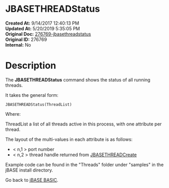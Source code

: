 # JBASETHREADStatus

**Created At:** 9/14/2017 12:40:13 PM  
**Updated At:** 5/20/2019 5:35:05 PM  
**Original Doc:** [276769-jbasethreadstatus](https://docs.jbase.com/36868-jbase-basic/276769-jbasethreadstatus)  
**Original ID:** 276769  
**Internal:** No  


# Description

The **JBASETHREADStatus** command shows the status of all running threads.

It takes the general form:

```
JBASETHREADStatus(ThreadList)
```

Where:

ThreadList a list of all threads active in this process, with one attribute per thread.

The layout of the multi-values in each attribute is as follows:

- &lt; n,1 &gt; port number
- &lt; n,2 &gt; thread handle returned from [JBASETHREADCreate](./../jbasethreadcreate)




Example code can be found in the "Threads" folder under "samples" in the jBASE install directory.



Go back to [jBASE BASIC](./../jbase-basic-programmers-reference-guide).
